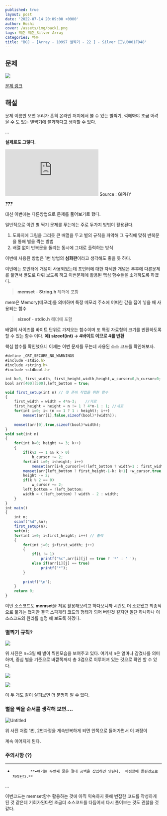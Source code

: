 ```yaml
---
published: true
layout: post
date: '2022-07-14 20:09:00 +0900'
author: Hoshi
cover: /assets/img/back1.png
tags: 백준 백준_Silver Array
categories: 백준
title: "BOJ - [Array - 10997 별찍기 - 22 ] - Silver II\U0001F948"
---
```

## 문제

![]({{site.url}}/assets/img/posts_img/10997.png)

[문제 링크](https://www.acmicpc.net/problem/10997)

## 해설

문제 이름만 보면 우리가 흔히 온라인 저지에서 볼 수 있는 별찍기, 끽해봐야 조금 어려울 수 도 있는 별찍기에 불과하다고 생각할 수 있다.

…

**실제로도 그렇다.**

<iframe src="https://giphy.com/embed/JSueytO5O29yM" frameBorder="0" class="giphy-embed" allowFullScreen></iframe>
Source : GIPHY

***???***

대신 이번에는 다른방법으로 문제를 풀어보기로 했다.

일반적으로 이런 별 찍기 문제를 푸는데는 주로 두가지 방법이 활용된다.

1. 도화지에 그림을 그리듯 큰 배열을 두고 별의 규칙을 파악해 그 규칙에 맞춰 반복문을 통해 별을 찍는 방법
2. 배열 없이 반복문을 돌리는 동시에 그대로 출력하는 방식

이번에 사용된 방법은 1번 방법의 **심화판**이라고 생각해도 좋을 듯 하다.

이번에는 포인터에 개념이 사용되었는데 포인터에 대한 자세한 개념은 추후에 다른문제를 풀면서 별도로 다뤄 보도록 하고 이번문제에 활용된 핵심 함수들을 소개하도록 하겠다.

> **memset** - **String.h** 헤더에 포함
> 

mem은 Memory(메모리)를 의미하며 특정 메모리 주소에 어떠한 값을 집어 넣을 때 사용되는 함수

> **sizeof** - **stdio.h** 헤더에 포함
> 

배열의 사이즈를 바이트 단위로 가져오는 함수이며 또 특정 자료형의 크기를 반환하도록 할 수 있는 함수 이다. **예) sizeof(int) → 4바이트 이므로 4를 반환**

핵심 함수를 확인했으니 이제는 이번 문제를 푸는데 사용된 소스 코드를 확인해보자.

```jsx
#define _CRT_SECURE_NO_WARNINGS
#include <stdio.h>
#include <string.h>
#include <stdbool.h>

int k=0, first_width, first_height,width,height,w_cursor=0,h_cursor=0;
bool arr[400][500],left_bottom = true;

void first_setup(int n) // 첫 준비 작업을 위한 함수
{
	first_width = width = 4*n-3;	//가로
	first_height = height = n != 1 ? 4*n-1 : 1;	//세로
	for(int i=0; i< (n == 1 ? 1 : height); i++)
		memset(arr[i],false,sizeof(bool)*(width));
	
	memset(arr[0],true,sizeof(bool)*width);
}
void set(int n)
{
	for(int k=0; height >= 3; k++)
	{
		if(k%2 == 1 && k > 0)
			h_cursor += 2;
		for(int i=0; i<height; i++)
			memset(arr[i+h_cursor]+(!left_bottom ? width+1 : first_width - width),true,sizeof(bool));
		memset(arr[left_bottom ? first_height-1-k: k+1] +w_cursor,true,sizeof(bool)*(first_width - (2*k)));
		height -= 2;
		if(k % 2 == 0)
			w_cursor += 2;
		left_bottom = !left_bottom;
		width = (!left_bottom) ? width - 2 : width;
	}
}
int main()
{
	int n;
	scanf("%d",&n);
	first_setup(n);
	set(n);
	for(int i=0; i<first_height; i++) // 출력
	{
		for(int j=0; j<first_width; j++)
		{
			if(i != 1)
				printf("%c",arr[i][j] == true ? '*' : ' ');
			else if(arr[i][j] == true)
				printf("*");
		}
			
		printf("\n");
	}
    return 0;
}
```

이번 소스코드도 **memset**을 처음 활용해보려고 하다보니까 시간도 더 소요됐고 최종적으로 풀기는 했지만 결국 스파게티 코드의 형태가 되어 버린것 같지만 일단 하나하나 이 소스코드의 원리를 설명 해 보도록 하겠다.

### 별찍기 규칙?

![]({{site.url}}/assets/img/posts_img/10997-1.png)

위 사진은 n=3일 때 별이 찍힌모습을 보여주고 있다. 여기서 n은 얼마나 감겼나를 의미하며, 중심 별을 기준으로 바깥쪽까지 총 3겹으로 이루어져 있는 것으로 확인 할 수 있다.

![]({{site.url}}/assets/img/posts_img/10997-2.png)

![]({{site.url}}/assets/img/posts_img/10997-3.png)

이 두 개도 같이 살펴보면 더 분명히 알 수 있다.

### 별을 찍을 순서를 생각해 보면….

![Untitled]({{site.url}}/assets/img/posts_img/10997-4.png)

위 사진 처럼 1번, 2번과정을 계속반복하게 되면 안쪽으로 들어가면서 이 과정이 

계속 이어지게 된다.

### 주의사항 (?)

********

*             **←여기는 두번째 줄은 절대 공백을 삽입하면 안된다.  채점할때 틀린것으로 처리된다.**

…

이번코드는 memset함수 활용하는 것에 아직 익숙하지 못해 번잡한 코드를 작성하게 된 것 같은데 기회가된다면 조금더 소스코드를 다듬어서 다시 풀어보는 것도 괜찮을 것 같다.
